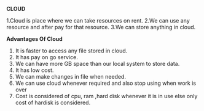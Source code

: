 **CLOUD**

1.Cloud is place where we can take resources on rent. 
2.We can use any resource and after pay for that resource.
3.We can store anything in cloud.

**Advantages Of Cloud**
1. It is faster to access any file stored in cloud.
2. It has pay on go service.
3. We can have more GB space than our local system to store data.
4. It has low cost.
5. We can make changes in file when needed.
6. We can use cloud whenever required and also stop using when work is over
7. Cost is considered of cpu, ram ,hard disk whenever it is in use else only cost of hardisk is considered.
